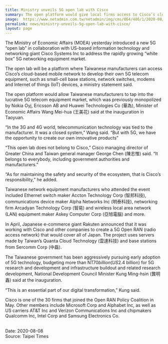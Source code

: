 ```yaml
---
title: Ministry unveils 5G open lab with Cisco
summary: The open platform would give local firms access to Cisco’s cloud-based mobile network to develop 5G telecom equipment and tap into the global market
image:  https://www.netadmin.com.tw/netadmin/img/cms/864/486/1/2020-08/202008101451531398308086.jpg
permalink: news/ministry-unveils-5g-open-lab-with-cisco/
layout: page
---
```

The Ministry of Economic Affairs (MOEA) yesterday introduced a new 5G “open lab” in collaboration with US-based information technology and networking giant Cisco Systems Inc to address the rapidly growing “white box” 5G networking equipment market.

The open lab will be a platform where Taiwanese manufacturers can access Cisco’s cloud-based mobile network to develop their own 5G telecom equipment, such as small-cell base stations, network switches, modems and Internet of things (IoT) devices, a ministry statement said.

The open platform would allow Taiwanese manufacturers to tap into the lucrative 5G telecom equipment market, which was previously monopolized by Nokia Oyj, Ericsson AB and Huawei Technologies Co (華為), Minister of Economic Affairs Wang Mei-hua (王美花) said at the inauguration in Taoyuan.

“In the 3G and 4G world, telecommunication technology was tied to the manufacturer. It was a closed system,” Wang said. “But with 5G, we have the opportunity to create our own innovative products”

“This open lab does not belong to Cisco,” Cisco managing director of Greater China and Taiwan general manager George Chen (陳志惟) said. “It belongs to everybody, including government authorities and manufacturers.”

“As for maintaining the safety and security of the ecosystem, that is Cisco’s responsibility,” he added.

Taiwanese network equipment manufacturers who attended the event included Ethernet switch maker Accton Technology Corp (智邦科技), communications device maker Alpha Networks Inc (明泰科技), networking firm Arcadyan Technology Corp (智易) and wireless local area network (LAN) equipment maker Askey Computer Corp (亞旭電腦) and more.

In April, Japanese e-commerce giant Rakuten announced that it was working with Cisco and other companies to create a 5G Open RAN (radio access network) that would cover all of Japan. The project uses servers made by Taiwan’s Quanta Cloud Technology (雲達科技) and base stations from Sercomm Corp (中磊).

The Taiwanese government has been aggressively pursuing early adoption of 5G technology, budgeting more than NT$70 billion (US$2.4 billion) for 5G research and development and infrastructure buildout and related research development, National Development Council Minister Kung Ming-hsin (龔明鑫) said at the inauguration.

“This is an essential part of our digital transformation,” Kung said.

Cisco is one of the 30 firms that joined the Open RAN Policy Coalition in May. Other members include Microsoft Corp and Alphabet Inc, as well as US carriers AT&T Inc and Verizon Communications Inc and chipmakers Qualcomm Inc, Intel Corp and Samsung Electronics Co.

<br/>
Date: 2020-08-08
<br/>
Source: Taipei Times
